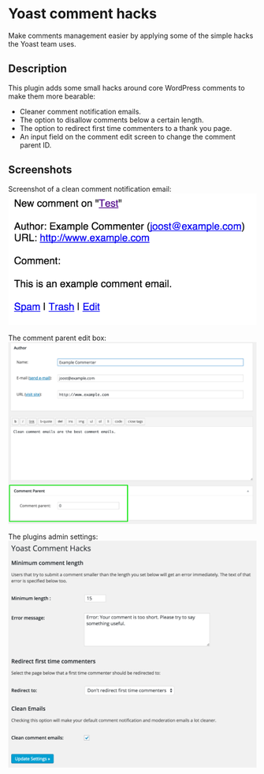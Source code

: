 # Yoast comment hacks

Make comments management easier by applying some of the simple hacks the Yoast team uses.

## Description

This plugin adds some small hacks around core WordPress comments to make them more bearable:

* Cleaner comment notification emails.
* The option to disallow comments below a certain length.
* The option to redirect first time commenters to a thank you page.
* An input field on the comment edit screen to change the comment parent ID.

## Screenshots

Screenshot of a clean comment notification email:
![Screenshot of a clean comment notification email](assets/screenshot-1.png)

The comment parent edit box:
![The comment parent edit box](assets/screenshot-2.png)

The plugins admin settings:
![The plugins admin settings](assets/screenshot-3.png)